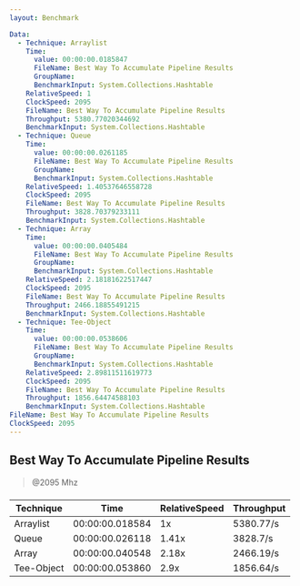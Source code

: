 ```yaml
---
layout: Benchmark

Data: 
  - Technique: Arraylist
    Time: 
      value: 00:00:00.0185847
      FileName: Best Way To Accumulate Pipeline Results
      GroupName: 
      BenchmarkInput: System.Collections.Hashtable
    RelativeSpeed: 1
    ClockSpeed: 2095
    FileName: Best Way To Accumulate Pipeline Results
    Throughput: 5380.77020344692
    BenchmarkInput: System.Collections.Hashtable
  - Technique: Queue
    Time: 
      value: 00:00:00.0261185
      FileName: Best Way To Accumulate Pipeline Results
      GroupName: 
      BenchmarkInput: System.Collections.Hashtable
    RelativeSpeed: 1.40537646558728
    ClockSpeed: 2095
    FileName: Best Way To Accumulate Pipeline Results
    Throughput: 3828.70379233111
    BenchmarkInput: System.Collections.Hashtable
  - Technique: Array
    Time: 
      value: 00:00:00.0405484
      FileName: Best Way To Accumulate Pipeline Results
      GroupName: 
      BenchmarkInput: System.Collections.Hashtable
    RelativeSpeed: 2.18181622517447
    ClockSpeed: 2095
    FileName: Best Way To Accumulate Pipeline Results
    Throughput: 2466.18855491215
    BenchmarkInput: System.Collections.Hashtable
  - Technique: Tee-Object
    Time: 
      value: 00:00:00.0538606
      FileName: Best Way To Accumulate Pipeline Results
      GroupName: 
      BenchmarkInput: System.Collections.Hashtable
    RelativeSpeed: 2.89811511619773
    ClockSpeed: 2095
    FileName: Best Way To Accumulate Pipeline Results
    Throughput: 1856.64474588103
    BenchmarkInput: System.Collections.Hashtable
FileName: Best Way To Accumulate Pipeline Results
ClockSpeed: 2095
---
```

Best Way To Accumulate Pipeline Results
---------------------------------------
> @2095 Mhz


### 


|Technique |Time           |RelativeSpeed|Throughput|
|----------|---------------|-------------|----------|
|Arraylist |00:00:00.018584|1x           |5380.77/s |
|Queue     |00:00:00.026118|1.41x        |3828.7/s  |
|Array     |00:00:00.040548|2.18x        |2466.19/s |
|Tee-Object|00:00:00.053860|2.9x         |1856.64/s |
